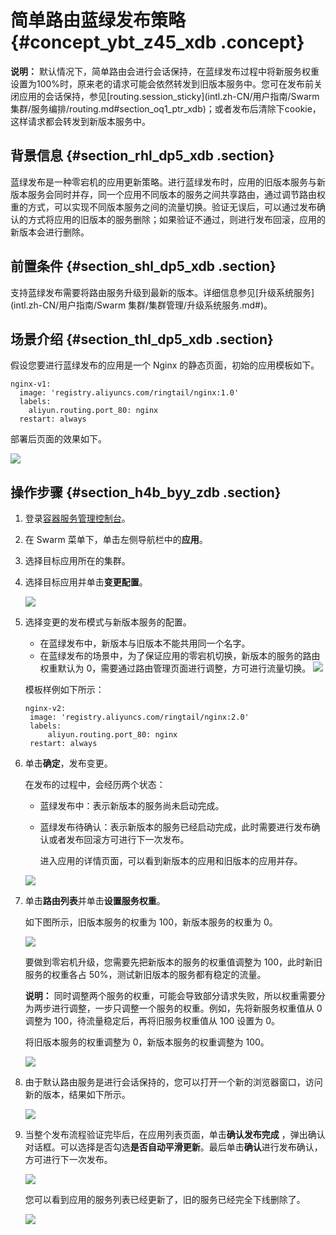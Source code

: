 # 简单路由蓝绿发布策略 {#concept_ybt_z45_xdb .concept}

**说明：** 默认情况下，简单路由会进行会话保持，在蓝绿发布过程中将新服务权重设置为100%时，原来老的请求可能会依然转发到旧版本服务中。您可在发布前关闭应用的会话保持，参见[routing.session\_sticky](intl.zh-CN/用户指南/Swarm 集群/服务编排/routing.md#section_oq1_ptr_xdb)；或者发布后清除下cookie，这样请求都会转发到新版本服务中。

## 背景信息 {#section_rhl_dp5_xdb .section}

蓝绿发布是一种零宕机的应用更新策略。进行蓝绿发布时，应用的旧版本服务与新版本服务会同时并存，同一个应用不同版本的服务之间共享路由，通过调节路由权重的方式，可以实现不同版本服务之间的流量切换。验证无误后，可以通过发布确认的方式将应用的旧版本的服务删除；如果验证不通过，则进行发布回滚，应用的新版本会进行删除。

## 前置条件 {#section_shl_dp5_xdb .section}

支持蓝绿发布需要将路由服务升级到最新的版本。详细信息参见[升级系统服务](intl.zh-CN/用户指南/Swarm 集群/集群管理/升级系统服务.md#)。

## 场景介绍 {#section_thl_dp5_xdb .section}

假设您要进行蓝绿发布的应用是一个 Nginx 的静态页面，初始的应用模板如下。

```
nginx-v1:
  image: 'registry.aliyuncs.com/ringtail/nginx:1.0'
  labels:
    aliyun.routing.port_80: nginx
  restart: always
```

部署后页面的效果如下。

![](http://static-aliyun-doc.oss-cn-hangzhou.aliyuncs.com/assets/img/7117/15371677365609_zh-CN.png)

## 操作步骤 {#section_h4b_byy_zdb .section}

1.  登录[容器服务管理控制台](https://cs.console.aliyun.com)。
2.  在 Swarm 菜单下，单击左侧导航栏中的**应用**。
3.  选择目标应用所在的集群。
4.  选择目标应用并单击**变更配置**。

    ![](http://static-aliyun-doc.oss-cn-hangzhou.aliyuncs.com/assets/img/7117/15371677365610_zh-CN.png)

5.  选择变更的发布模式与新版本服务的配置。

    -   在蓝绿发布中，新版本与旧版本不能共用同一个名字。
    -   在蓝绿发布的场景中，为了保证应用的零宕机切换，新版本的服务的路由权重默认为 0，需要通过路由管理页面进行调整，方可进行流量切换。
    ![](http://static-aliyun-doc.oss-cn-hangzhou.aliyuncs.com/assets/img/7117/15371677365611_zh-CN.png)

    模板样例如下所示：

    ```
    nginx-v2:
     image: 'registry.aliyuncs.com/ringtail/nginx:2.0'
     labels:
         aliyun.routing.port_80: nginx
     restart: always
    ```

6.  单击**确定**，发布变更。

    在发布的过程中，会经历两个状态：

    -   蓝绿发布中：表示新版本的服务尚未启动完成。
    -   蓝绿发布待确认：表示新版本的服务已经启动完成，此时需要进行发布确认或者发布回滚方可进行下一次发布。

        进入应用的详情页面，可以看到新版本的应用和旧版本的应用并存。

    ![](http://static-aliyun-doc.oss-cn-hangzhou.aliyuncs.com/assets/img/7117/15371677365612_zh-CN.png)

7.  单击**路由列表**并单击**设置服务权重**。

    如下图所示，旧版本服务的权重为 100，新版本服务的权重为 0。

    ![](http://static-aliyun-doc.oss-cn-hangzhou.aliyuncs.com/assets/img/7117/15371677365613_zh-CN.png)

    要做到零宕机升级，您需要先把新版本的服务的权重值调整为 100，此时新旧服务的权重各占 50%，测试新旧版本的服务都有稳定的流量。

    **说明：** 同时调整两个服务的权重，可能会导致部分请求失败，所以权重需要分为两步进行调整，一步只调整一个服务的权重。例如，先将新服务权重值从 0 调整为 100，待流量稳定后，再将旧服务权重值从 100 设置为 0。

    将旧版本服务的权重调整为 0，新版本服务的权重调整为 100。

    ![](http://static-aliyun-doc.oss-cn-hangzhou.aliyuncs.com/assets/img/7117/15371677365614_zh-CN.png)

8.  由于默认路由服务是进行会话保持的，您可以打开一个新的浏览器窗口，访问新的版本，结果如下所示。

    ![](http://static-aliyun-doc.oss-cn-hangzhou.aliyuncs.com/assets/img/7117/15371677365615_zh-CN.png)

9.  当整个发布流程验证完毕后，在应用列表页面，单击**确认发布完成** ，弹出确认对话框。可以选择是否勾选**是否自动平滑更新**。最后单击**确认**进行发布确认，方可进行下一次发布。

    ![](http://static-aliyun-doc.oss-cn-hangzhou.aliyuncs.com/assets/img/7117/15371677365616_zh-CN.png)

    您可以看到应用的服务列表已经更新了，旧的服务已经完全下线删除了。

    ![](http://static-aliyun-doc.oss-cn-hangzhou.aliyuncs.com/assets/img/7117/15371677365617_zh-CN.png)



